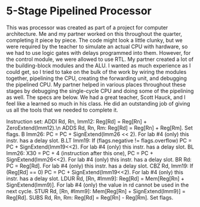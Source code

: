 # 5-Stage Pipelined Processor
This was processor was created as part of a project for computer architecture. Me and my partner worked on this throughout the quarter, completing it piece by piece. The code might look a little clunky, but we were required by the teacher to simulate an actual CPU with hardware, so we had to use logic gates with delays programmed into them. However, for the control module, we were allowed to use RTL. My partner created a lot of the building-block modules and the ALU. I wanted as much experience as I could get, so I tried to take on the bulk of the work by wiring the modules together, pipelining the CPU, creating the forwarding unit, and debugging the pipelined CPU. My partner helped in various places throughout these stages by debugging the single-cycle CPU and doing some of the pipelining as well. The specs are below. We had a great teacher, Scott Hauck, and I feel like a learned so much in his class. He did an outstanding job of giving us all the tools that we needed to complete it. 

Instruction set:
ADDI Rd, Rn, Imm12: Reg[Rd] = Reg[Rn] + ZeroExtend(Imm12).\n
ADDS Rd, Rn, Rm: Reg[Rd] = Reg[Rn] + Reg[Rm]. Set flags.
B Imm26: PC = PC + SignExtend(Imm26 << 2).
 For lab #4 (only) this instr. has a delay slot.
B.LT Imm19: If (flags.negative != flags.overflow) PC = PC + SignExtend(Imm19<<2).
 For lab #4 (only) this instr. has a delay slot.
BL Imm26: X30 = PC + 4 (instruction after this one), PC = PC + SignExtend(Imm26<<2).
 For lab #4 (only) this instr. has a delay slot.
BR Rd: PC = Reg[Rd].
 For lab #4 (only) this instr. has a delay slot.
CBZ Rd, Imm19: If (Reg[Rd] == 0) PC = PC + SignExtend(Imm19<<2).
 For lab #4 (only) this instr. has a delay slot.
LDUR Rd, [Rn, #Imm9]: Reg[Rd] = Mem[Reg[Rn] + SignExtend(Imm9)].
For lab #4 (only) the value in rd cannot be used in the next cycle.
STUR Rd, [Rn, #Imm9]: Mem[Reg[Rn] + SignExtend(Imm9)] = Reg[Rd].
SUBS Rd, Rn, Rm: Reg[Rd] = Reg[Rn] - Reg[Rm]. Set flags. 

